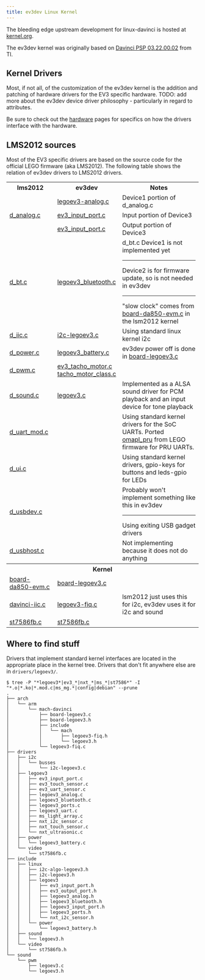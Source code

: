```yaml
---
title: ev3dev Linux Kernel
---
```


The bleeding edge upstream development for linux-davinci is hosted at [kernel.org](https://git.kernel.org/cgit/linux/kernel/git/nsekhar/linux-davinci.git).

The ev3dev kernel was originally based on [Davinci PSP 03.22.00.02](http://processors.wiki.ti.com/index.php/DaVinci_PSP_03.22.00.02_Release_Notes) from TI.

## Kernel Drivers

Most, if not all, of the customization of the ev3dev kernel is the addition and patching of hardware drivers for the EV3 specific hardware. TODO: add more about the ev3dev device driver philosophy - particularly in regard to attributes.

Be sure to check out the [hardware](../index.html#hardware) pages for specifics on how the drivers interface with the hardware.

## LMS2012 sources

Most of the EV3 specific drivers are based on the source code for the official LEGO firmware (aka LMS2012). The following table shows the relation of ev3dev drivers to LMS2012 drivers. 

<table class="table table-striped table-bordered">
    <tr>
        <th>lms2012</th>
        <th>ev3dev</th>
        <th>Notes</th>
    </tr>
    <tr>
        <td rowspan="3"><a href="https://github.com/mindboards/ev3sources/blob/fea79c0e219cd5e43193ce2987b496e04758f3e2/lms2012/d_analog/Linuxmod_AM1808/d_analog.c">d_analog.c</a></td>
        <td><a href="https://github.com/ev3dev/ev3dev-kernel/blob/master/drivers/legoev3/legoev3_analog.c">legoev3-analog.c</a></td>
        <td>Device1 portion of d_analog.c</td>
    </tr>
    <tr>
        <td><a href="https://github.com/ev3dev/ev3dev-kernel/blob/master/drivers/legoev3/ev3_input_port.c">ev3_input_port.c</a></td>
        <td>Input portion of Device3</td>
    </tr>
    <tr>
        <td><a href="https://github.com/ev3dev/ev3dev-kernel/blob/master/drivers/legoev3/ev3_output_port.c">ev3_input_port.c</a></td>
        <td>Output portion of Device3</td>
    </tr>
    <tr>
        <td><a href="https://github.com/mindboards/ev3sources/blob/7357369b6ebae4ee62001f3964f0f5fd0cce3c32/lms2012/d_bt/Linuxmod_AM1808/d_bt.c">d_bt.c</a></td>
        <td><a href="https://github.com/ev3dev/ev3dev-kernel/ev3dev-kernel/blob/master/drivers/legoev3/legoev3_bluetooth.c">legoev3_bluetooth.c</a></td>
        <td>
            d_bt.c Device1 is not implemented yet
            <hr>Device2 is for firmware update, so is not needed in ev3dev
            <hr>"slow clock" comes from <a href="https://github.com/mindboards/ev3sources/blob/7357369b6ebae4ee62001f3964f0f5fd0cce3c32/extra/linux-03.20.00.13/arch/arm/mach-davinci/board-da850-evm.c">board-da850-evm.c</a> in the lsm2012 kernel
        </td>
    </tr>
    <tr>
        <td><a href="https://github.com/mindboards/ev3sources/blob/7357369b6ebae4ee62001f3964f0f5fd0cce3c32/lms2012/d_iic/Linuxmod_AM1808/d_iic.c">d_iic.c</a></td>
        <td><a href="https://github.com/ev3dev/ev3dev-kernel/blob/master/drivers/i2c/busses/i2c-legoev3.c">i2c-legoev3.c</a></td>
        <td>Using standard linux kernel i2c</td>
    </tr>
    <tr>
        <td><a href="https://github.com/mindboards/ev3sources/blob/7357369b6ebae4ee62001f3964f0f5fd0cce3c32/lms2012/d_power/Linuxmod_AM1808/d_power.c">d_power.c</a></td>
        <td><a href="https://github.com/ev3dev/ev3dev-kernel/blob/master/drivers/power/legoev3_battery.c">legoev3_battery.c</a></td>
        <td>ev3dev power off is done in <a href="https://github.com/ev3dev/ev3dev-kernel/blob/master/arch/arm/mach-davinci/board-</td>legoev3.c">board-legoev3.c</a></td>
    </tr>
    <tr>
        <td><a href="https://github.com/mindboards/ev3sources/blob/7357369b6ebae4ee62001f3964f0f5fd0cce3c32/lms2012/d_pwm/Linuxmod_AM1808/d_pwm.c">d_pwm.c</a></td>
        <td><a href="https://github.com/ev3dev/ev3dev-kernel/blob/master/drivers/legoev3/ev3_tacho_motor.c">ev3_tacho_motor.c</a><br /><a href="https://github.com/ev3dev/ev3dev-kernel/blob/master/drivers/legoev3/tacho_motor_class.c">tacho_motor_class.c</a></td>
        <td></td>
    </tr>
    <tr>
        <td><a href="https://github.com/mindboards/ev3sources/blob/7357369b6ebae4ee62001f3964f0f5fd0cce3c32/lms2012/d_sound/Linuxmod_AM1808/d_sound.c">d_sound.c</a></td>
        <td><a href="https://github.com/ev3dev/ev3dev-kernel/blob/master/sound/pwm/legoev3.c">legoev3.c</a></td>
        <td>Implemented as a ALSA sound driver for PCM playback and an input device for tone playback</td>
    </tr>
    <tr>
        <td><a href="https://github.com/mindboards/ev3sources/blob/7357369b6ebae4ee62001f3964f0f5fd0cce3c32/lms2012/d_uart/Linuxmod_AM1808/d_uart_mod.c">d_uart_mod.c</a></td>
        <td></td>
        <td>Using standard kernel drivers for the SoC UARTs. Ported <a href="
https://github.com/mindboards/ev3dev-kernel/tree/master/drivers/tty/serial/omapl_pru">omapl_pru</a> from LEGO firmware for PRU UARTs.</td>
    </tr>
    <tr>
        <td><a href="https://github.com/mindboards/ev3sources/blob/7357369b6ebae4ee62001f3964f0f5fd0cce3c32/lms2012/d_ui/Linuxmod_AM1808/d_ui.c">d_ui.c</a></td>
        <td></td>
        <td>Using standard kernel drivers, gpio-keys for buttons and leds-gpio for LEDs</td>
    </tr>
    <tr>
        <td><a href="https://github.com/mindboards/ev3sources/blob/7357369b6ebae4ee62001f3964f0f5fd0cce3c32/lms2012/d_usbdev/Linuxmod_AM1808/d_usbdev.c">d_usbdev.c</a></td>
        <td></td>
        <td>Probably won't implement something like this in ev3dev<hr>Using exiting USB gadget drivers</td>
    </tr>
    <tr>
        <td><a href="https://github.com/mindboards/ev3sources/blob/7357369b6ebae4ee62001f3964f0f5fd0cce3c32/lms2012/d_usbhost/Linuxmod_AM1808/d_usbhost.c">d_usbhost.c</a></td>
        <td></td>
        <td>Not implementing because it does not do anything</td>
    </tr>
    <tr>
        <th colspan="3">Kernel</th>
    </tr>
    <tr>
        <td><a href="https://github.com/mindboards/ev3sources/blob/7357369b6ebae4ee62001f3964f0f5fd0cce3c32/extra/linux-03.20.00.13/arch/arm/mach-davinci/board-da850-evm.c">board-da850-evm.c</a></td>
        <td><a href="https://github.com/ev3dev/ev3dev-kernel/blob/master/arch/arm/mach-davinci/board-legoev3.c">board-legoev3.c</a></td>
        <td></td>
    </tr>
    <tr>
        <td><a href="https://github.com/mindboards/ev3sources/blob/7357369b6ebae4ee62001f3964f0f5fd0cce3c32/extra/linux-03.20.00.13/arch/arm/mach-davinci/davinci-iic.c">davinci-iic.c</a></td>
        <td><a href="https://github.com/ev3dev/ev3dev-kernel/blob/master/arch/arm/mach-davinci/legoev3-fiq.c">legoev3-fiq.c</a></td>
        <td>lsm2012 just uses this for i2c, ev3dev uses it for i2c and sound</td>
    </tr>
    <tr>
        <td><a href="https://github.com/mindboards/ev3sources/blob/7357369b6ebae4ee62001f3964f0f5fd0cce3c32/extra/linux-03.20.00.13/drivers/video/st7586fb.c">st7586fb.c</a></td>
        <td><a href="https://github.com/ev3dev/ev3dev-kernel/blob/master/drivers/video/st7586fb.c">st7586fb.c</a></td>
        <td></td>
    </tr>
</table>


## Where to find stuff

Drivers that implement standard kernel interfaces are located in the appropriate place in the kernel tree. Drivers that don't fit anywhere else are in `drivers/legoev3/`.

    $ tree -P "*legoev3*|ev3_*|nxt_*|ms_*|st7586*" -I "*.o|*.ko|*.mod.c|ms_mg.*|config|debian" --prune
    .
    ├── arch
    │   └── arm
    │       └── mach-davinci
    │           ├── board-legoev3.c
    │           ├── board-legoev3.h
    │           ├── include
    │           │   └── mach
    │           │       ├── legoev3-fiq.h
    │           │       └── legoev3.h
    │           └── legoev3-fiq.c
    ├── drivers
    │   ├── i2c
    │   │   └── busses
    │   │       └── i2c-legoev3.c
    │   ├── legoev3
    │   │   ├── ev3_input_port.c
    │   │   ├── ev3_touch_sensor.c
    │   │   ├── ev3_uart_sensor.c
    │   │   ├── legoev3_analog.c
    │   │   ├── legoev3_bluetooth.c
    │   │   ├── legoev3_ports.c
    │   │   ├── legoev3_uart.c
    │   │   ├── ms_light_array.c
    │   │   ├── nxt_i2c_sensor.c
    │   │   ├── nxt_touch_sensor.c
    │   │   └── nxt_ultrasonic.c
    │   ├── power
    │   │   └── legoev3_battery.c
    │   └── video
    │       └── st7586fb.c
    ├── include
    │   ├── linux
    │   │   ├── i2c-algo-legoev3.h
    │   │   ├── i2c-legoev3.h
    │   │   ├── legoev3
    │   │   │   ├── ev3_input_port.h
    │   │   │   ├── ev3_output_port.h
    │   │   │   ├── legoev3_analog.h
    │   │   │   ├── legoev3_bluetooth.h
    │   │   │   ├── legoev3_input_port.h
    │   │   │   ├── legoev3_ports.h
    │   │   │   └── nxt_i2c_sensor.h
    │   │   └── power
    │   │       └── legoev3_battery.h
    │   ├── sound
    │   │   └── legoev3.h
    │   └── video
    │       └── st7586fb.h
    └── sound
        └── pwm
            ├── legoev3.c
            └── legoev3.h
